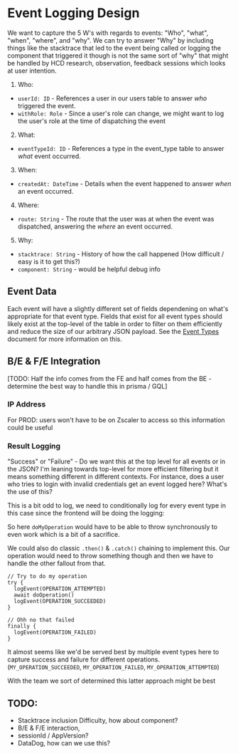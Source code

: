 # Event Logging Design

We want to capture the 5 W's with regards to events: "Who", "what", "when", "where", and "why". We can try to answer "Why" by including things like the stacktrace that led to the event being called or logging the component that triggered it though is not the same sort of "why" that might be handled by HCD research, observation, feedback sessions which looks at user intention.

1. Who:
  + `userId: ID` - References a user in our users table to answer *who* triggered the event.
  + `withRole: Role` - Since a user's role can change, we might want to log the user's role at the time of dispatching the event
2. What:
  + `eventTypeId: ID` - References a type in the event_type table to answer *what* event occurred.
3. When:
  + `createdAt: DateTime` - Details when the event happened to answer *when* an event occurred. 
4. Where:
  + `route: String` - The route that the user was at when the event was dispatched, answering the *where* an event occurred.
5. Why:
  + `stacktrace: String` - History of how the call happened (How difficult / easy is it to get this?)
  + `component: String` - would be helpful debug info


## Event Data

Each event will have a slightly different set of fields dependening on what's appropriate for that event type. Fields that exist for all event types should likely exist at the top-level of the table in order to filter on them efficiently and reduce the size of our arbitrary JSON payload. See the [Event Types](./event-types.md) document for more information on this.

## B/E & F/E Integration

[TODO: Half the info comes from the FE and half comes from the BE - determine the best way to handle this in prisma / GQL]

### IP Address
For PROD: users won't have to be on Zscaler to access so this information could be useful
### Result Logging
"Success" or "Failure" - Do we want this at the top level for all events or in the JSON? I'm leaning towards top-level for more efficient filtering but it means something different in different contexts. For instance, does a user who tries to login with invalid credentials get an event logged here? What's the use of this?

This is a bit odd to log, we need to conditionally log for every event type in this case since the frontend will be doing the logging:

So here `doMyOperation` would have to be able to throw synchronously to even work which is a bit of a sacrifice.

We could also do classic `.then()` & `.catch()` chaining to implement this. Our operation would need to throw something though and then we have to handle the other fallout from that.  

```
// Try to do my operation
try {
  logEvent(OPERATION_ATTEMPTED)
  await doOperation()
  logEvent(OPERATION_SUCCEEDED)
}

// Ohh no that failed
finally {
  logEvent(OPERATION_FAILED)
}
```

It almost seems like we'd be served best by multiple event types here to capture success and failure for different operations. (`MY_OPERATION_SUCCEEDED`, `MY_OPERATION_FAILED`, `MY_OPERATION_ATTEMPTED`)

With the team we sort of determined this latter approach might be best

## TODO:

- Stacktrace inclusion Difficulty, how about component?
- B/E & F/E interaction, 
- sessionId / AppVersion?
- DataDog, how can we use this?
